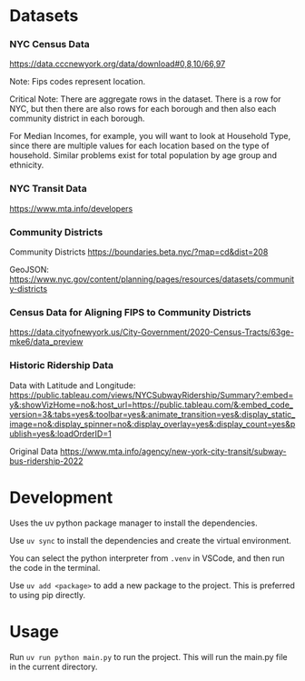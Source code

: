 # Datasets

### NYC Census Data
https://data.cccnewyork.org/data/download#0,8,10/66,97

Note: Fips codes represent location.

Critical Note: There are aggregate rows in the dataset. There is a row for NYC, but then there are also rows for each borough
and then also each community district in each borough. 

For Median Incomes, for example, you will want to look at Household Type, since there are multiple values for each location
based on the type of household. Similar problems exist for total population by age group and ethnicity.

### NYC Transit Data
https://www.mta.info/developers

### Community Districts
Community Districts
https://boundaries.beta.nyc/?map=cd&dist=208

GeoJSON: https://www.nyc.gov/content/planning/pages/resources/datasets/community-districts

### Census Data for Aligning FIPS to Community Districts
https://data.cityofnewyork.us/City-Government/2020-Census-Tracts/63ge-mke6/data_preview

### Historic Ridership Data

Data with Latitude and Longitude: https://public.tableau.com/views/NYCSubwayRidership/Summary?:embed=y&:showVizHome=no&:host_url=https://public.tableau.com/&:embed_code_version=3&:tabs=yes&:toolbar=yes&:animate_transition=yes&:display_static_image=no&:display_spinner=no&:display_overlay=yes&:display_count=yes&publish=yes&:loadOrderID=1

Original Data https://www.mta.info/agency/new-york-city-transit/subway-bus-ridership-2022


# Development

Uses the uv python package manager to install the dependencies. 

Use `uv sync` to install the dependencies and create the virtual environment.

You can select the python interpreter from `.venv` in VSCode, and then run the code in the terminal.

Use `uv add <package>` to add a new package to the project. This is preferred to using pip directly.

# Usage

Run `uv run python main.py` to run the project. This will run the main.py file in the current directory.